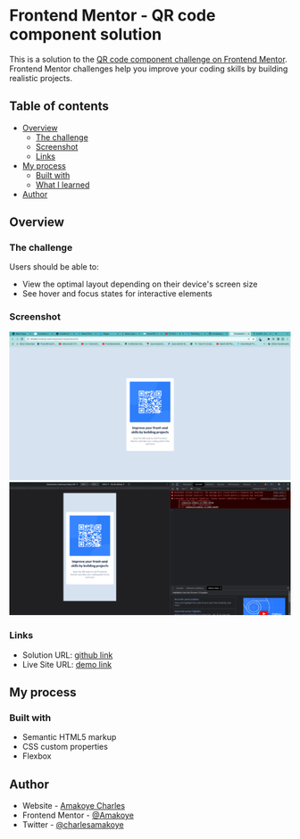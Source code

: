 # Frontend Mentor - QR code component solution

This is a solution to the [QR code component challenge on Frontend Mentor](https://www.frontendmentor.io/challenges/qr-code-component-iux_sIO_H). Frontend Mentor challenges help you improve your coding skills by building realistic projects.

## Table of contents

- [Overview](#overview)
  - [The challenge](#the-challenge)
  - [Screenshot](#screenshot)
  - [Links](#links)
- [My process](#my-process)
  - [Built with](#built-with)
  - [What I learned](#what-i-learned)
- [Author](#author)

## Overview

### The challenge

Users should be able to:

- View the optimal layout depending on their device's screen size
- See hover and focus states for interactive elements

### Screenshot

![](./screenshots/Screenshot_desktop.png)
![](./screenshots/Screenshot_mobile.png)

### Links

- Solution URL: [github link](https://github.com/Amakoye/qr-code-component-main.git)
- Live Site URL: [demo link](https://product-preview-card-component-mauve-iota.vercel.app/)

## My process

### Built with

- Semantic HTML5 markup
- CSS custom properties
- Flexbox

## Author

- Website - [Amakoye Charles](https://github.com/Amakoye)
- Frontend Mentor - [@Amakoye](https://www.frontendmentor.io/profile/Amakoye)
- Twitter - [@charlesamakoye](https://www.twitter.com/charlesamakoye)
